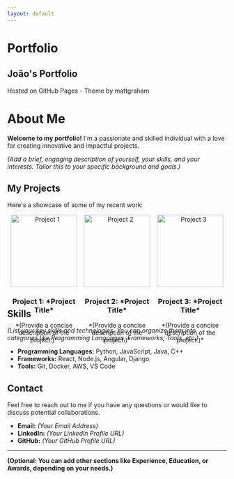 ```yaml
---
layout: default
---
```


# Portfolio
## João's Portfolio

Hosted on GitHub Pages - Theme by mattgraham


# About Me

**Welcome to my portfolio!** I'm a passionate and skilled individual with a love for creating innovative and impactful projects. 

*(Add a brief, engaging description of yourself, your skills, and your interests. Tailor this to your specific background and goals.)*

## My Projects

Here's a showcase of some of my recent work:

<div class="gallery">
  <div class="gallery-item">
    <a href="link-to-project-1"> <img src="image-for-project-1.jpg" alt="Project 1"> </a>
    <h3>Project 1: *Project Title*</h3>
    <p>*(Provide a concise description of the project.)*</p>
  </div>
  <div class="gallery-item">
    <a href="link-to-project-2"> <img src="image-for-project-2.jpg" alt="Project 2"> </a>
    <h3>Project 2: *Project Title*</h3>
    <p>*(Provide a concise description of the project.)*</p>
  </div>
  <div class="gallery-item">
    <a href="link-to-project-3"> <img src="image-for-project-3.jpg" alt="Project 3"> </a>
    <h3>Project 3: *Project Title*</h3>
    <p>*(Provide a concise description of the project.)*</p>
  </div>
  <!-- Add more gallery items as needed -->
</div>

## Skills

*(List your key skills and technologies. You can organize them into categories like Programming Languages, Frameworks, Tools, etc.)*

* **Programming Languages:** Python, JavaScript, Java, C++
* **Frameworks:** React, Node.js, Angular, Django
* **Tools:** Git, Docker, AWS, VS Code

## Contact

Feel free to reach out to me if you have any questions or would like to discuss potential collaborations.

* **Email:** *(Your Email Address)*
* **LinkedIn:** *(Your LinkedIn Profile URL)*
* **GitHub:** *(Your GitHub Profile URL)*

---

**(Optional: You can add other sections like Experience, Education, or Awards, depending on your needs.)** 

<style>
.gallery {
  display: flex;
  flex-wrap: wrap;
  justify-content: space-around;
}

.gallery-item {
  width: 30%; /* Adjust the width as needed */
  margin-bottom: 20px;
  text-align: center;
}

.gallery-item img {
  width: 100%;
  height: auto;
}
</style>
